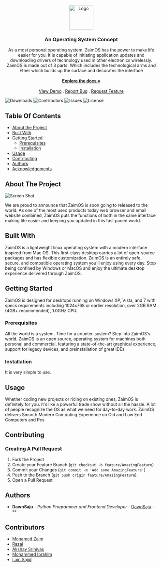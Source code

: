 <br/>
<p align="center">
  <a href="https://github.com/DawnSaju/ZaimOS">
    <img src="images/logo.png" alt="Logo" width="80" height="80">
  </a>

  <h3 align="center">An Operating System Concept</h3>

  <p align="center">
    As a most personal operating system, ZaimOS has the power to make life easier for you. It is capable of initiating application updates and downloading drivers of technology used in other electronics wirelessly. ZaimOS is made out of 3 parts: Which includes the technological arms and Ether which builds up the surface and decorates the interface
    <br/>
    <br/>
    <a href="https://github.com/DawnSaju/ZaimOS"><strong>Explore the docs »</strong></a>
    <br/>
    <br/>
    <a href="https://github.com/DawnSaju/ZaimOS">View Demo</a>
    .
    <a href="https://github.com/DawnSaju/ZaimOS/issues">Report Bug</a>
    .
    <a href="https://github.com/DawnSaju/ZaimOS/issues">Request Feature</a>
  </p>
</p>

![Downloads](https://img.shields.io/github/downloads/DawnSaju/ZaimOS/total) ![Contributors](https://img.shields.io/github/contributors/DawnSaju/ZaimOS?color=dark-green) ![Issues](https://img.shields.io/github/issues/DawnSaju/ZaimOS) ![License](https://img.shields.io/github/license/DawnSaju/ZaimOS) 

## Table Of Contents

* [About the Project](#about-the-project)
* [Built With](#built-with)
* [Getting Started](#getting-started)
  * [Prerequisites](#prerequisites)
  * [Installation](#installation)
* [Usage](#usage)
* [Contributing](#contributing)
* [Authors](#authors)
* [Acknowledgements](#acknowledgements)

## About The Project

![Screen Shot](images/screenshot.png)

We are proud to announce that ZaimOS is soon going to released to the world.
As one of the most used products today web browser and email website combined, ZaimOS puts the functions of both in the same interface making life easier and keeping you updated in this fast paced world.

## Built With

ZaimOS is a lightweight linux operating system with a modern interface inspired from Mac OS. This first-class desktop carries a lot of open-source packages and has flexible customization. ZaimOS is an entirely safe, secure, and compatible operating system you'll enjoy using every day. Stop being confined by Windows or MacOS and enjoy the ultimate desktop experience delivered through ZaimOS.

## Getting Started

ZaimOS is designed for desktops running on Windows XP, Vista, and 7 with specs requirements including 1024x768 or earlier resolution, over 2GB RAM (4GB+ recommended), 1.0GHz CPU.

### Prerequisites

All the world is a system. Time for a counter-system? Step into ZaimOS's world. ZaimOS is an open source, operating system for machines both personal and commercial, featuring a state-of-the-art graphical experience, support for legacy devices, and preinstallation of great IDEs

### Installation

It is very simple to use.

## Usage

Whether coding new projects or riding on existing ones, ZaimOS is definitely for you. It's like a powerful trade show without all the hassle. A lot of people recognize the OS as what we need for day-to-day work.
ZaimOS delivers Smooth Modern Computing Experience on Old and Low End Computers and Pcs

## Contributing



### Creating A Pull Request

1. Fork the Project
2. Create your Feature Branch (`git checkout -b feature/AmazingFeature`)
3. Commit your Changes (`git commit -m 'Add some AmazingFeature'`)
4. Push to the Branch (`git push origin feature/AmazingFeature`)
5. Open a Pull Request

## Authors

* **DawnSaju** - *Python Programmer and Frontend Developer* - [DawnSaju](https://github.com/DawnSaju) - **

## Contributors

* [Mohamed Zaim](https://github.com/MohamedZaim/)
* [Razal](https://github.com/Razal)
* [Akshay Srinivas](https://github.com/Akshay)
* [Mohammed Ibrahim](https://github.com/MohammedIrahim)
* [Lain Sajid](https://github.com/LainSajid)
